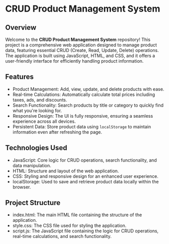 # CRUD Product Management System

## Overview
Welcome to the **CRUD Product Management System** repository! This project is a comprehensive web application designed to manage product data, featuring essential CRUD (Create, Read, Update, Delete) operations. The application is built using JavaScript, HTML, and CSS, and it offers a user-friendly interface for efficiently handling product information.

## Features
- Product Management: Add, view, update, and delete products with ease.
- Real-time Calculations: Automatically calculate total prices including taxes, ads, and discounts.
- Search Functionality: Search products by title or category to quickly find what you're looking for.
- Responsive Design: The UI is fully responsive, ensuring a seamless experience across all devices.
- Persistent Data: Store product data using `localStorage` to maintain information even after refreshing the page.

## Technologies Used
- JavaScript: Core logic for CRUD operations, search functionality, and data manipulation.
- HTML: Structure and layout of the web application.
- CSS: Styling and responsive design for an enhanced user experience.
- localStorage: Used to save and retrieve product data locally within the browser.

## Project Structure
- index.html: The main HTML file containing the structure of the application.
- style.css: The CSS file used for styling the application.
- script.js: The JavaScript file containing the logic for CRUD operations, real-time calculations, and search functionality.

